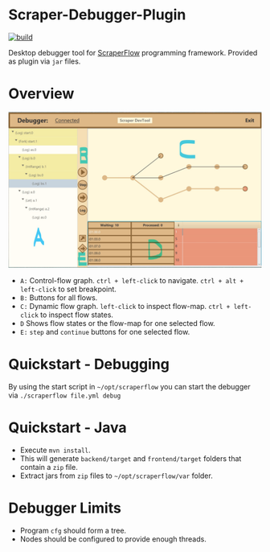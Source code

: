 # Scraper-Debugger-Plugin

[![build](https://img.shields.io/badge/build-maven-lightblue.svg)](https://maven.apache.org/plugins/index.html)

Desktop debugger tool for [ScraperFlow](https://github.com/scraperflow/scraperflow) programming framework. Provided as plugin via `jar` files. 

# Overview
![screenshot](doc/Overview.jpg)

* `A:` Control-flow graph. `ctrl + left-click` to navigate. `ctrl + alt + left-click` to set breakpoint.
* `B:` Buttons for all flows.
* `C:` Dynamic flow graph. `left-click` to inspect flow-map. `ctrl + left-click` to inspect flow states.
* `D` Shows flow states or the flow-map for one selected flow.
* `E:` `step` and `continue` buttons for one selected flow.



# Quickstart - Debugging
By using the start script in `~/opt/scraperflow` you can start the debugger via `./scraperflow file.yml debug`

# Quickstart - Java
* Execute `mvn install`. 
* This will generate `backend/target` and `frontend/target` folders that contain a `zip` file.
* Extract jars from `zip` files to `~/opt/scraperflow/var` folder.

# Debugger Limits
* Program `cfg` should form a tree.
* Nodes should be configured to provide enough threads.